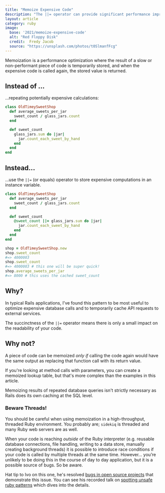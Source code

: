 ```yaml
---
title: "Memoize Expensive Code"
description: "The ||= operator can provide significant performance improvements"
layout: article
category: ruby
image:
  base: '2021/memoize-expensive-code'
  alt: "Red Floppy Disk"
  credit:  Fredy Jacob
  source: "https://unsplash.com/photos/t0SlmanfFcg"
---
```


Memoization is a performance optimization where the result of a slow or non-performant piece of code is temporarily stored, and when the expensive code is called again, the stored value is returned.

## Instead of ...

...repeating potentially expensive calculations:

```ruby
class OldTimeySweetShop
  def average_sweets_per_jar
    sweet_count / glass_jars.count
  end

  def sweet_count
    glass_jars.sum do |jar|
      jar.count_each_sweet_by_hand
    end
  end
end
```


## Instead...

...use the `||=` (or equals) operator to store expensive computations in an instance variable.


```ruby
class OldTimeySweetShop
  def average_sweets_per_jar
    sweet_count / glass_jars.count
  end

  def sweet_count
    @sweet_count ||= glass_jars.sum do |jar|
      jar.count_each_sweet_by_hand
    end
  end
end

shop = OldTimeySweetShop.new
shop.sweet_count
#=> 4000003
shop.sweet_count
#=> 4000003 # this one will be super quick!
shop.average_sweets_per_jar
#=> 8000 # this uses the cached sweet_count
```


## Why?

In typical Rails applications, I've found this pattern to be most useful to optimize expensive database calls and to temporarily cache API requests to external services.

The succinctness of the `||=` operator means there is only a small impact on the readability of your code.


## Why not?

A piece of code can be memoized _only if_ calling the code again would have the same output as replacing that function call with its return value.

If you're looking at method calls with parameters, you can create a memoized lookup table, but that's more complex than the examples in this article.

Memoizing results of repeated database queries isn't strictly necessary as Rails does its own caching at the SQL level.

### Beware Threads!

You should be careful when using memoization in a high-throughput, threaded Ruby environment. You probably are; `sidekiq` is threaded and many Ruby web servers are as well.

When your code is reaching _outside_ of the Ruby interpreter (e.g. reusable database connections, file handling, writing to a data store, manually creating background threads) it is possible to introduce race conditions if your code is called by multiple threads at the same time. However… you’re unlikely to be doing this in the course of day to day application, but it is a possible source of bugs. So be aware.

Hat tip to Ivo on this one, he's resolved [bugs in open source projects](https://github.com/DataDog/dd-trace-rb/pull/1329) that demonstrate this issue. You can see his recorded talk on [spotting unsafe ruby patterns](https://ivoanjo.me/blog/2018/10/13/spotting-unsafe-ruby-patterns/) which dives into the details.

